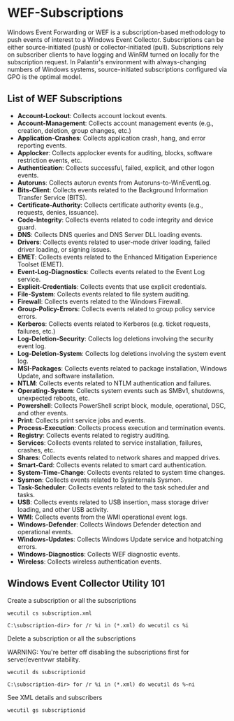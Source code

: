 # WEF-Subscriptions

Windows Event Forwarding or WEF is a subscription-based methodology to push events of interest to a Windows Event Collector.  Subscriptions can be either source-initiated (push) or collector-initiated (pull).  Subscriptions rely on subscriber clients to have logging and WinRM turned on locally for the subscription request. In Palantir's environment with always-changing numbers of Windows systems, source-initiated subscriptions configured via GPO is the optimal model.

## List of WEF Subscriptions 
* **Account-Lockout**: Collects account lockout events. 
* **Account-Management**: Collects account management events (e.g., creation, deletion, group changes, etc.) 
* **Application-Crashes**: Collects application crash, hang, and error reporting events.
* **Applocker**: Collects applocker events for auditing, blocks, software restriction events, etc.
* **Authentication**: Collects successful, failed, explicit, and other logon events.
* **Autoruns**: Collects autorun events from Autoruns-to-WinEventLog.
* **Bits-Client**: Collects events related to the Background Information Transfer Service (BITS). 
* **Certificate-Authority**: Collects certificate authority events (e.g., requests, denies, issuance). 
* **Code-Integrity**: Collects events related to code integrity and device guard.
* **DNS**: Collects DNS queries and DNS Server DLL loading events.
* **Drivers**: Collects events related to user-mode driver loading, failed driver loading, or signing issues.
* **EMET**: Collects events related to the Enhanced Mitigation Experience Toolset (EMET). 
* **Event-Log-Diagnostics**: Collects events related to the Event Log service.
* **Explicit-Credentials**: Collects events that use explicit credentials. 
* **File-System**: Collects events related to file system auditing. 
* **Firewall**: Collects events related to the Windows Firewall.
* **Group-Policy-Errors**: Collects events related to group policy service errors. 
* **Kerberos**: Collects events related to Kerberos (e.g. ticket requests, failures, etc.) 
* **Log-Deletion-Security**: Collects log deletions involving the security event log.
* **Log-Deletion-System**: Collects log deletions involving the system event log.
* **MSI-Packages**: Collects events related to package installation, Windows Update, and software installation.
* **NTLM**: Collects events related to NTLM authentication and failures.
* **Operating-System**: Collects system events such as SMBv1, shutdowns, unexpected reboots, etc.
* **Powershell**: Collects PowerShell script block, module, operational, DSC, and other events.
* **Print**: Collects print service jobs and events.
* **Process-Execution**: Collects process execution and termination events. 
* **Registry**: Collects events related to registry auditing. 
* **Services**: Collects events related to service installation, failures, crashes, etc.
* **Shares**: Collects events related to network shares and mapped drives.
* **Smart-Card**: Collects events related to smart card authentication.
* **System-Time-Change**: Collects events related to system time changes.
* **Sysmon**: Collects events related to Sysinternals Sysmon.
* **Task-Scheduler**: Collects events related to the task scheduler and tasks. 
* **USB**: Collects events related to USB insertion, mass storage driver loading, and other USB activity. 
* **WMI**: Collects events from the WMI operational event logs.
* **Windows-Defender**: Collects Windows Defender detection and operational events.
* **Windows-Updates**: Collects Windows Update service and hotpatching errors.
* **Windows-Diagnostics**: Collects WEF diagnostic events. 
* **Wireless**: Collects wireless authentication events.


## Windows Event Collector Utility 101

Create a subscription or all the subscriptions
```
wecutil cs subscription.xml

C:\subscription-dir> for /r %i in (*.xml) do wecutil cs %i
```

Delete a subscription or all the subscriptions

WARNING: You're better off disabling the subscriptions first for server/eventvwr stability.
```
wecutil ds subscriptionid

C:\subscription-dir> for /r %i in (*.xml) do wecutil ds %~ni
```

See XML details and subscribers
```
wecutil gs subscriptionid
```
